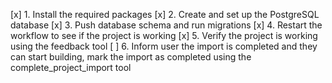 [x] 1. Install the required packages
[x] 2. Create and set up the PostgreSQL database
[x] 3. Push database schema and run migrations
[x] 4. Restart the workflow to see if the project is working
[x] 5. Verify the project is working using the feedback tool
[ ] 6. Inform user the import is completed and they can start building, mark the import as completed using the complete_project_import tool